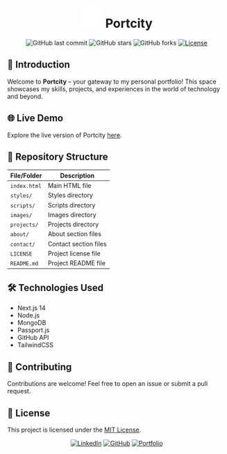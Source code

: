 <h1 align="center">
  <img src="https://github.com/dsrathore1/Portcity/blob/main/public/LOGO.png?raw=true" alt="Portfolio Icon" width="50">
  Portcity
</h1>

<div align="center">

  ![GitHub last commit](https://img.shields.io/github/last-commit/dsrathore1/Portcity)
  ![GitHub stars](https://img.shields.io/github/stars/dsrathore1/Portcity?style=social)
  ![GitHub forks](https://img.shields.io/github/forks/dsrathore1/Portcity?style=social)
  [![License](https://img.shields.io/badge/license-MIT-blue.svg)](LICENSE)
</div>

## 🚀 Introduction

Welcome to **Portcity** – your gateway to my personal portfolio! This space showcases my skills, projects, and experiences in the world of technology and beyond.

## 🌐 Live Demo

Explore the live version of Portcity [here](https://portcity.vercel.app/).

## 📂 Repository Structure

| File/Folder            | Description                       |
|-------------------------|-----------------------------------|
| `index.html`            | Main HTML file                    |
| `styles/`               | Styles directory                  |
| `scripts/`              | Scripts directory                 |
| `images/`               | Images directory                  |
| `projects/`             | Projects directory                |
| `about/`                | About section files               |
| `contact/`              | Contact section files             |
| `LICENSE`               | Project license file              |
| `README.md`             | Project README file               |

## 🛠️ Technologies Used

- Next.js 14
- Node.js
- MongoDB
- Passport.js
- GitHub API
- TailwindCSS

## 🤝 Contributing

Contributions are welcome! Feel free to open an issue or submit a pull request.

## 📝 License

This project is licensed under the [MIT License](LICENSE).

<div align="center">

  [![LinkedIn](https://img.shields.io/badge/LinkedIn-dsrathore1-blue.svg?style=flat-square&logo=linkedin)](https://www.linkedin.com/in/dsrathore1/)
  [![GitHub](https://img.shields.io/badge/Github-dsrathore1-yellow.svg?style=flat-square&logo=github)](https://github.com/dsrathore1)
  [![Portfolio](https://img.shields.io/badge/Portfolio-Portcity-red.svg?style=flat-square)](https://portcity.vercel.app/)

</div>
